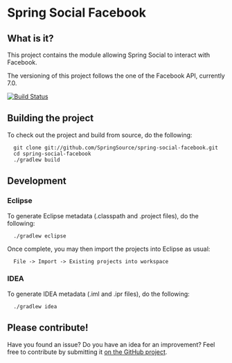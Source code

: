 # Spring Social Facebook

## What is it?

This project contains the module allowing Spring Social to interact with Facebook.

The versioning of this project follows the one of the Facebook API, currently 7.0.

[![Build Status](https://travis-ci.org/ppodgorsek/spring-social-facebook.svg?branch=master)](https://travis-ci.org/ppodgorsek/spring-social-facebook/)

## Building the project

To check out the project and build from source, do the following:

  ```
    git clone git://github.com/SpringSource/spring-social-facebook.git
    cd spring-social-facebook
    ./gradlew build
  ```

## Development

### Eclipse

To generate Eclipse metadata (.classpath and .project files), do the following:

  ```
    ./gradlew eclipse
  ```

Once complete, you may then import the projects into Eclipse as usual:

  ```
    File -> Import -> Existing projects into workspace
  ```

### IDEA

To generate IDEA metadata (.iml and .ipr files), do the following:

  ```
    ./gradlew idea
  ```

## Please contribute!

Have you found an issue? Do you have an idea for an improvement? Feel free to contribute by submitting it [on the GitHub project](https://github.com/ppodgorsek/spring-social-facebook/issues).
